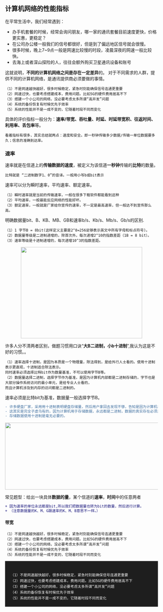 ## 计算机网络的性能指标
在平常生活中，我们经常遇到：
* 办手机套餐的时候，经常会询问朋友，哪一家的通讯套餐目前速度更快，价格更实惠，更稳定？
* 在公司办公楼一般我们的信号都很好，但是到了偏远地区信号就会很慢。
* 很多时候，晚上7~9点一般是网速比较慢的时段，凌晨深夜的网速一般比较快。
* 去海上或者深山探险的人，往往会额外购买卫星通讯设备和账号


这就说明，**不同的计算机网络之间是存在一定差异**的。
对于不同需求的人群，提供不同的计算机网络，是通讯提供商必须要做的事情。
```
（1）不是网速越快越好，很多时候稳定，紧急时刻能确保信号连通更重要
（2）网速过快，也要考虑搭建成本，费用问题。比如5G的硬件费用居高不下
（3）搭建一个小公司的网络，没必要考虑太多所谓“高并发”问题
（4）系统的备份恢复有时候优先于效率
（5）系统的性能并不是一成不变的，它随着时段不同而变化
```

具体的评价指标一般分为：**速率/带宽、吞吐量、时延、时延带宽积、往返时间、利用率、丢包率**等。
```
看着指标有很多，其实总结就两点：速度和安全。即一秒钟传输多少数据/传输一单位数据要多久；信息的准确到达率。
```
### 速率
速率就是在信道上的**传输数据的速度**，被定义为该信道**一秒钟**传输的**比特**的数量。
```
比特就是 “二进制数字1、0”的音译。一般用小写b或bit表示
```
速率可以分为瞬时速率，平均速率、额定速率。
```
（1）瞬时速率就是当前的传输速率，一般在很多下载软件都能看到这种
（2）平均速率，一般最能反应网络的性能好坏。
（3）额定速率，一般就是厂家给你宣传的速率，不一定是最高速率，但一般达不到宣传那么高。
```
明确数据量bit、B、KB、MB、GB和速率b/s、Kb/s、Mb/s、Gb/s的区别.
```
（1）1 字节B = 8bit(这样定义主要是2^8=256足够表示英文中所有字母和标点符号)。
（2）数据量等级是二进制递增的，除首次外，每次递增2^10的指数差距（1B = 8 bit）。
（3）速率等级是十进制递增的，每次递增10^3的指数差距。
```

<p align="center"><img width="400" height="300" src="/LearnComputerNetwork/Photo/02.jpg"></p>


许多人分不清两者区别，做题习惯用口诀“**大B二进制，小b十进制**”,我认为这是不好的习惯。。



```
（1）速率选择十进制，是因为本质是一个物理量，除法得到，是给外行人士看的。使用十进制表示更直观，十进制适合除法表示。
同时速率必须选择比特bit作为数量基准，不可以使用字节B等。
（2）数据量选择二进制，选择字节作为基准，是因为计算机内部都是二进制存储的，字节也是大部分操作系统访问的最小单元，是给专业人士看的，
而且计算机涉及到内存的访问都是二进制的。
```
速率必须是比特bit为基准，数据量一般选择字节B。
```diff
- 许多硬盘厂家，采用用十进制表明硬盘存储量，然后用户拿回去发现不够，告知是因为计算机术语转换问题。
- 这其实是完全子虚乌有的，因为计算机用于存储数据，永远都是二进制，数据的真实存在必须是以二进制存在的。
- 存储数据使用十进制是毫无必要的。
```
<p align="center"><img width="800" height="220" src="/LearnComputerNetwork/Photo/03.jpg"></p>

常见题型：给出一块具体**数据的量**，某个信道的**速率**，**时间**中的任意两者
```diff
+ 因为速率的单位永远都是bit,所以我们把数据量也转为bit的数量，然后进行计算。
+ （注意数据量的K、M、G跟速率的K、M、B意思不一样。）
```

#### 带宽


<div class="language-plaintext highlighter-rouge"><div class="highlight"><pre class="highlight"><code>（1）不是网速越快越好，很多时候稳定，紧急时刻能确保信号连通更重要
（2）网速过快，也要考虑搭建成本，费用问题。比如5G的硬件费用居高不下
（3）搭建一个小公司的网络，没必要考虑太多所谓“高并发”问题
（4）系统的备份恢复有时候优先于效率
（5）系统的性能并不是一成不变的，它随着时段不同而变化
</code></pre></div></div>


<div class="language-plaintext highlighter-rouge"><div class="highlight"><pre class="highlight"><code style="display: block;background: #1e1e1e;line-height: 160%;border: 0;padding: 18px;color: #f4f4f4;">
（1）不是网速越快越好，很多时候稳定，紧急时刻能确保信号连通更重要
（2）网速过快，也要考虑搭建成本，费用问题。比如5G的硬件费用居高不下
（3）搭建一个小公司的网络，没必要考虑太多所谓“高并发”问题
（4）系统的备份恢复有时候优先于效率
（5）系统的性能并不是一成不变的，它随着时段不同而变化
</code></pre></div></div>



